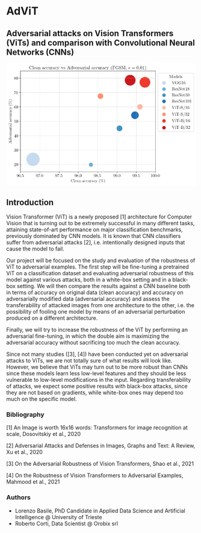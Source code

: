 # AdViT

## Adversarial attacks on Vision Transformers (ViTs) and comparison with Convolutional Neural Networks (CNNs)

<p align="center">
<img src="images/plot_adv_cln.png" alt="drawing" width="600"/>
</p>

## Introduction
Vision Transformer (ViT) is a newly proposed [1] architecture for Computer Vision that is turning out to be extremely successful in many different tasks, attaining state-of-art performance on major classification benchmarks, previously dominated by CNN models. It is known that CNN classifiers suffer from adversarial attacks [2], i.e. intentionally designed inputs that cause the model to fail.

Our project will be focused on the study and evaluation of the robustness of ViT to adversarial examples. The first step will be fine-tuning a pretrained ViT on a classification dataset and evaluating adversarial robustness of this model against various attacks, both in a white-box setting and in a black-box setting. We will then compare the results against a CNN baseline both in terms of accuracy on original data (clean accuracy) and accuracy on adversarially modified data (adversarial accuracy) and assess the transferability of attacked images from one architecture to the other, i.e. the possibility of fooling one model by means of an adversarial perturbation produced on a different architecture.

Finally, we will try to increase the robustness of the ViT by performing an adversarial fine-tuning, in which the double aim is maximizing the adversarial accuracy without sacrificing too much the clean accuracy.

Since not many studies ([3], [4]) have been conducted yet on adversarial attacks to ViTs, we are not totally sure of what results will look like. However, we believe that ViTs may turn out to be more robust than CNNs since these models learn less low-level features and they should be less vulnerable to low-level modifications in the input. Regarding transferability of attacks, we expect some positive results with black-box attacks, since they are not based on gradients, while white-box ones may depend too much on the specific model.

### Bibliography

[1] An Image is worth 16x16 words: Transformers for image recognition at scale, Dosovitskiy et al., 2020

[2] Adversarial Attacks and Defenses in Images, Graphs and Text: A Review, Xu et al., 2020

[3] On the Adversarial Robustness of Vision Transformers, Shao et al., 2021

[4] On the Robustness of Vision Transformers to Adversarial Examples, Mahmood et al., 2021


### Authors

* Lorenzo Basile, PhD Candidate in Applied Data Science and Artificial Intelligence @ University of Trieste
* Roberto Corti, Data Scientist @ Orobix srl

